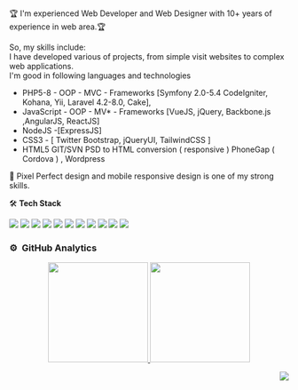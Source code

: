 🏆 I'm experienced Web Developer and Web Designer with 10+ years of experience in web area.🏆

 So, my skills include:<br> 
 I have developed various of projects, from simple visit websites to complex web applications.<br> 
 I'm good in following languages and technologies
  - PHP5-8 - OOP - MVC - Frameworks [Symfony 2.0-5.4 CodeIgniter, Kohana, Yii, Laravel 4.2-8.0, Cake],
  - JavaScript - OOP - MV* - Frameworks [VueJS, jQuery, Backbone.js ,AngularJS, ReactJS]
  - NodeJS -[ExpressJS]
  - CSS3 - [ Twitter Bootstrap, jQueryUI, TailwindCSS ]
  - HTML5 GIT/SVN PSD to HTML conversion ( responsive ) PhoneGap ( Cordova ) , Wordpress
  
  💎 Pixel Perfect design and mobile responsive design is one of my strong skills.
  
  🛠️ **Tech Stack**

<img src="https://img.shields.io/badge/PHP-313131?logo=php&logoColor=777BB3" /> <img src="https://img.shields.io/badge/Laravel-313131?logo=laravel&logoColor=red" />  <img src="https://img.shields.io/badge/Symfony-313131?logo=Symfony&logoColor=white" /> <img src="https://img.shields.io/badge/JavaScript-313131?logo=javascript&logoColor=F7DF1E" /> <img src="https://img.shields.io/badge/Node%20js-313131?logo=nodedotjs&logoColor=green" /> <img src="https://img.shields.io/badge/Vue.js-313131?logo=vuedotjs&logoColor=4FC08D" /> <img src="https://img.shields.io/badge/React-313131?logo=react&logoColor=61DAFB" />  <img src="https://img.shields.io/badge/HTML5-313131?logo=html5&logoColor=E34F26" /> <img src="https://img.shields.io/badge/Tailwind_CSS-313131?logo=tailwind-css&logoColor=38B2AC" /> <img src="https://img.shields.io/badge/Ubuntu-313131?logo=ubuntu&logoColor=E95420" /> <img src="https://img.shields.io/badge/GIT-313131?logo=git&logoColor=E44C30" />

### ⚙️ &nbsp;GitHub Analytics

<p align="center">
<a href="https://github.com/VaruzhanA">
  <img height="180em" src="https://github-readme-stats-eight-theta.vercel.app/api?username=VaruzhanA&show_icons=true&theme=algolia&include_all_commits=true&count_private=true"/>
  <img height="180em" src="https://github-readme-stats-eight-theta.vercel.app/api/top-langs/?username=VaruzhanA&layout=compact&langs_count=8&theme=algolia"/>
</a>
</p>

<img src="https://komarev.com/ghpvc/?username=VaruzhanA&color=blue&style=flat-square&label=visitors" align="right" />
